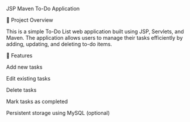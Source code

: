 JSP Maven To-Do Application

📌 Project Overview

This is a simple To-Do List web application built using JSP, Servlets, and Maven. The application allows users to manage their tasks efficiently by adding, updating, and deleting to-do items.

🚀 Features

Add new tasks

Edit existing tasks

Delete tasks

Mark tasks as completed

Persistent storage using MySQL (optional)
